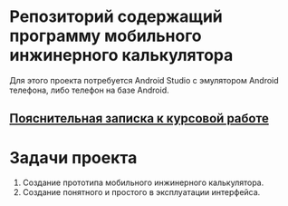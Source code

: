 # Репозиторий содержащий программу мобильного инжинерного калькулятора
Для этого проекта потребуется Android Studio с эмулятором Android телефона, либо телефон на базе Android.

## [Пояснительная записка к курсовой работе](https://github.com/qweeep/ScientificCalculator-main/blob/main/Пояснительная%20записка%20к%20курсовой%20работе%20Красулин%20Л.А..pdf)

# Задачи проекта
1. Создание прототипа мобильного инжинерного калькулятора.
2. Создание понятного и простого в эксплуатации интерфейса.

